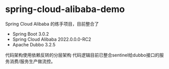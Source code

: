 # spring-cloud-alibaba-demo
Spring Cloud Alibaba 的练手项目，目前整合了<br>
* Spring Boot 3.0.2
* Spring Cloud Alibaba 2022.0.0.0-RC2
* Apache Dubbo 3.2.5
    
代码架构使用依赖反转的分层架构
代码逻辑目前已整合sentinel给dubbo接口的服务消费/服务生产做流控。